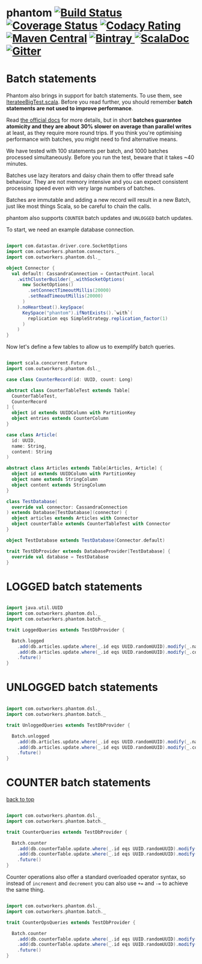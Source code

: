 phantom
[![Build Status](https://travis-ci.org/outworkers/phantom.svg?branch=develop)](https://travis-ci.org/outworkers/phantom?branch=develop) [![Coverage Status](https://coveralls.io/repos/github/outworkers/phantom/badge.svg?branch=develop)](https://coveralls.io/github/outworkers/phantom?branch=develop)  [![Codacy Rating](https://api.codacy.com/project/badge/grade/25bee222a7d142ff8151e6ceb39151b4)](https://www.codacy.com/app/flavian/phantom_2) [![Maven Central](https://maven-badges.herokuapp.com/maven-central/com.outworkers/phantom-dsl_2.11/badge.svg)](https://maven-badges.herokuapp.com/maven-central/com.outworkers/phantom-dsl_2.11) [![Bintray](https://api.bintray.com/packages/outworkers/oss-releases/phantom-dsl/images/download.svg) ](https://bintray.com/outworkers/oss-releases/phantom-dsl/_latestVersion) [![ScalaDoc](http://javadoc-badge.appspot.com/com.outworkers/phantom-dsl_2.11.svg?label=scaladoc)](http://javadoc-badge.appspot.com/com.outworkers/phantom-dsl_2.11) [![Gitter](https://badges.gitter.im/Join%20Chat.svg)](https://gitter.im/outworkers/phantom?utm_source=badge&utm_medium=badge&utm_campaign=pr-badge&utm_content=badge)
===============================================================================================================================================================================================================================================================================================================================================================================================================================================================================================================================================================================================================================================================================================================================================================================================================================================================================================================================================================================================================================================================================================================
<a id="batch-statements">Batch statements</a>
=============================================

Phantom also brings in support for batch statements. To use them, see [IterateeBigTest.scala](https://github.com/outworkers/phantom/blob/develop/phantom-dsl/src/test/scala/com/outworkers/phantom/builder/query/db/iteratee/IterateeBigReadPerformanceTest.scala). Before you read further, you should remember **batch statements are not used to improve performance**.

Read [the official docs](http://docs.datastax.com/en/cql/3.1/cql/cql_reference/batch_r.html) for more details, but in short **batches guarantee atomicity and they are about 30% slower on average than parallel writes** at least, as they require more round trips. If you think you're optimising performance with batches, you might need to find alternative means.

We have tested with 100 statements per batch, and 1000 batches processed simultaneously. Before you run the test, beware that it takes ~40 minutes.

Batches use lazy iterators and daisy chain them to offer thread safe behaviour. They are not memory intensive and you can expect consistent processing speed even with very large numbers of batches.

Batches are immutable and adding a new record will result in a new Batch, just like most things Scala, so be careful to chain the calls.

phantom also supports `COUNTER` batch updates and `UNLOGGED` batch updates.

To start, we need an example database connection.

```scala

import com.datastax.driver.core.SocketOptions
import com.outworkers.phantom.connectors._
import com.outworkers.phantom.dsl._

object Connector {
  val default: CassandraConnection = ContactPoint.local
    .withClusterBuilder(_.withSocketOptions(
      new SocketOptions()
        .setConnectTimeoutMillis(20000)
        .setReadTimeoutMillis(20000)
      )
    ).noHeartbeat().keySpace(
      KeySpace("phantom").ifNotExists().`with`(
        replication eqs SimpleStrategy.replication_factor(1)
      )
    )
}
```

Now let's define a few tables to allow us to exemplify batch queries.

```scala

import scala.concurrent.Future
import com.outworkers.phantom.dsl._

case class CounterRecord(id: UUID, count: Long)

abstract class CounterTableTest extends Table[
  CounterTableTest,
  CounterRecord
] {
  object id extends UUIDColumn with PartitionKey
  object entries extends CounterColumn
}

case class Article(
  id: UUID,
  name: String,
  content: String
)

abstract class Articles extends Table[Articles, Article] {
  object id extends UUIDColumn with PartitionKey
  object name extends StringColumn
  object content extends StringColumn
}

class TestDatabase(
  override val connector: CassandraConnection
) extends Database[TestDatabase](connector) {
  object articles extends Articles with Connector
  object counterTable extends CounterTableTest with Connector
}

object TestDatabase extends TestDatabase(Connector.default)

trait TestDbProvider extends DatabaseProvider[TestDatabase] {
  override val database = TestDatabase
}

```

<a id="logged-batch-statements">LOGGED batch statements</a>
===========================================================

```scala

import java.util.UUID
import com.outworkers.phantom.dsl._
import com.outworkers.phantom.batch._

trait LoggedQueries extends TestDbProvider {

  Batch.logged
    .add(db.articles.update.where(_.id eqs UUID.randomUUID).modify(_.name setTo "blabla"))
    .add(db.articles.update.where(_.id eqs UUID.randomUUID).modify(_.content setTo "blabla2"))
    .future()
}

```


<a id="unlogged-batch-statements">UNLOGGED batch statements</a>
============================================================

```scala

import com.outworkers.phantom.dsl._
import com.outworkers.phantom.batch._

trait UnloggedQueries extends TestDbProvider {

  Batch.unlogged
    .add(db.articles.update.where(_.id eqs UUID.randomUUID).modify(_.name setTo "blabla"))
    .add(db.articles.update.where(_.id eqs UUID.randomUUID).modify(_.content setTo "blabla2"))
    .future()
}

```


<a id="counter-batch-statements">COUNTER batch statements</a>
============================================================
<a href="#table-of-contents">back to top</a>

```scala

import com.outworkers.phantom.dsl._
import com.outworkers.phantom.batch._

trait CounterQueries extends TestDbProvider {

  Batch.counter
    .add(db.counterTable.update.where(_.id eqs UUID.randomUUID).modify(_.entries increment 500L))
    .add(db.counterTable.update.where(_.id eqs UUID.randomUUID).modify(_.entries decrement 300L))
    .future()
}

```

Counter operations also offer a standard overloaded operator syntax, so instead of `increment` and `decrement`
you can also use `+=` and `-=` to achieve the same thing.

```scala

import com.outworkers.phantom.dsl._
import com.outworkers.phantom.batch._

trait CounterOpsQueries extends TestDbProvider {

  Batch.counter
    .add(db.counterTable.update.where(_.id eqs UUID.randomUUID).modify(_.entries += 500L))
    .add(db.counterTable.update.where(_.id eqs UUID.randomUUID).modify(_.entries -= 300L))
    .future()
}    
```

